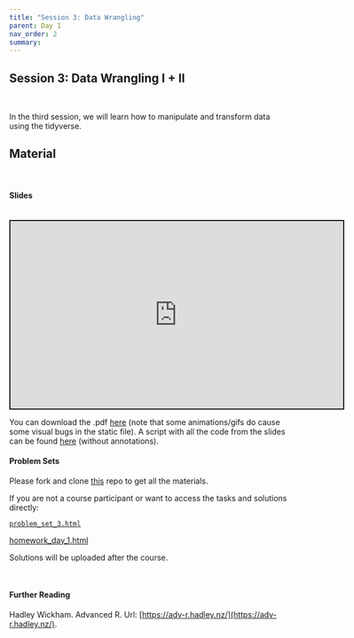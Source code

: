 ```yaml
---
title: "Session 3: Data Wrangling"
parent: Day 1
nav_order: 2
summary: 
---
```


## Session 3: Data Wrangling I + II

<br/>

In the third session, we will learn how to manipulate and transform data using the tidyverse.

## Material

<br/>

#### Slides

<br/>

 <iframe src="https://rawcdn.githack.com/m-freitag/intro-r-polsci/c17b4458f9f41c093585cf247b426f0749a4e129/_lessons/Slides/Day%201/03_Data_Wrangling/03_Data_Wrangling.html?flush_cache=True" width="600" height="337.50" style="border:2px solid currentColor;" loading="lazy" allowfullscreen></iframe> <script>fitvids('.shareagain', {players: 'iframe'});</script>

You can download the .pdf [here](https://github.com/m-freitag/intro-r-polsci/raw/master/_lessons/Slides/Day%201/03_Data_Wrangling/03_Data_Wrangling.pdf) (note that some animations/gifs do cause some visual bugs in the static file). A script with all the code from the slides can be found [here](https://github.com/m-freitag/R2021_materials/blob/master/Session%20Scripts/Session_3_script.R) (without annotations).

#### Problem Sets

Please fork and clone [this](https://github.com/m-freitag/R2021_materials) repo to get all the materials.

If you are not a course participant or want to access the tasks and solutions directly:

[`problem_set_3.html`](https://raw.githack.com/m-freitag/R2021_materials/master/Problem%20Sets/session_3_problem_set.html)

[homework_day_1.html](https://github.com/m-freitag/R2021_materials/blob/master/Problem%20Sets/homework_day_01.html)

Solutions will be uploaded after the course.

<br/>

#### Further Reading

Hadley Wickham. Advanced R. Url: [https://adv-r.hadley.nz/](https://adv-r.hadley.nz/).
